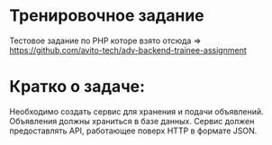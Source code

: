 
# Тренировочное задание

Тестовое задание по PHP которе взято отсюда => https://github.com/avito-tech/adv-backend-trainee-assignment

# Кратко о задаче:
Необходимо создать сервис для хранения и подачи объявлений. Объявления должны храниться в базе данных. Сервис должен предоставлять API, работающее поверх HTTP в формате JSON.
